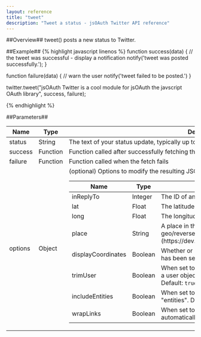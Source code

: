 ```yaml
---
layout: reference
title: "tweet"
description: "Tweet a status - jsOAuth Twitter API reference"
---
```


##Overview##
tweet() posts a new status to Twitter.

##Example##
{% highlight javascript linenos %}
function success(data)
{
    // the tweet was successful - display a notification
    notify('tweet was posted successfully.');
}

function failure(data)
{
    // warn the user
    notify('tweet failed to be posted.')
}

twitter.tweet("jsOAuth Twitter is a cool module for jsOAuth the javscript OAuth library", success, failure);

{% endhighlight %}

##Parameters##
<table>
    <thead>
        <tr><th>Name</th><th>Type</th><th>Description</th></tr>
    </thead>
    <tbody>
        <tr><td class="name">status</td><td>String</td><td>The text of your status update, typically up to 140 characters.</td></tr>
        <tr><td class="name">success</td><td>Function</td><td>Function called after successfully fetching the timeline</td></tr>
        <tr><td class="name">failure</td><td>Function</td><td>Function called when the fetch fails</td></tr>
        <tr>
            <td class="name">options</td><td>Object</td>
            <td>
                (optional) Options to modify the resulting JSON response
                <table>
                    <thead>
                        <tr><th>Name</th><th>Type</th><th>Description</th></tr>
                    </thead>
                    <tbody>
                        <tr><td class="name">inReplyTo</td><td>Integer</td><td>The ID of an existing status that the update is in reply to.</td></tr>
                        <tr><td class="name">lat</td><td>Float</td><td>The latitude of the location this tweet refers to.</td></tr>
                        <tr><td class="name">long</td><td>Float</td><td>The longitude of the location this tweet refers to.</td></tr>
                        <tr><td class="name">place</td><td>String</td><td>A place in the world. These IDs can be retrieved from [GET geo/reverse_geocode](https://dev.twitter.com/docs/api/1/get/geo/reverse_geocode)</td></tr>
                        <tr><td class="name">displayCoordinates</td><td>Boolean</td><td>Whether or not to put a pin on the exact coordinates a tweet has been sent from.</td></tr>
                        <tr><td class="name">trimUser</td><td>Boolean</td><td>When set to <code>true</code>, each tweet returned in a timeline will include a user object including only the status authors numerical ID. Default: <code>true</code></td></tr>
                        <tr><td class="name">includeEntities</td><td>Boolean</td><td>When set to <code>true</code>, each tweet will include a node called "entities". Default <code>true</code></td></tr>
                        <tr><td class="name">wrapLinks</td><td>Boolean</td><td>When set to <code>true</code>, any valid URL found in the body will automatically be wrapped with the Twitter's t.co link wrapper</td></tr>
                    </tbody>
                </table>
            </td>
        </tr>
    </tbody>
</table>
